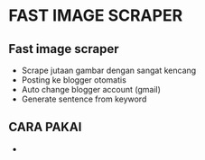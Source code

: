 # FAST IMAGE SCRAPER

## Fast image scraper
- Scrape jutaan gambar dengan sangat kencang
- Posting ke blogger otomatis
- Auto change blogger account (gmail)
- Generate sentence from keyword

## CARA PAKAI
- 
